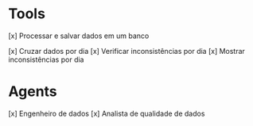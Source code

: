# Tools
[x] Processar e salvar dados em um banco

[x] Cruzar dados por dia
[x] Verificar inconsistências por dia
[x] Mostrar inconsistências por dia

# Agents
[x] Engenheiro de dados
[x] Analista de qualidade de dados
